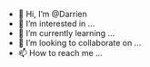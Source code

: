 - 👋 Hi, I’m @Darrien
- 👀 I’m interested in ...
- 🌱 I’m currently learning ...
- 💞️ I’m looking to collaborate on ...
- 📫 How to reach me ...

<!---
DarrienZ/DarrienZ is a ✨ special ✨ repository because its `README.md` (this file) appears on your GitHub profile.
You can click the Preview link to take a look at your changes.
--->

